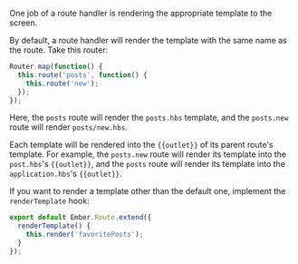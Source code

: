One job of a route handler is rendering the
appropriate template to the screen.

By default, a route handler will render the template with the same name as the
route. Take this router:

```javascript {data-filename=app/router.js}
Router.map(function() {
  this.route('posts', function() {
    this.route('new');
  });
});
```

Here, the `posts` route will render the `posts.hbs` template, and
the `posts.new` route will render `posts/new.hbs`.

Each template will be rendered into the `{{outlet}}` of its parent route's
template. For example, the `posts.new` route will render its template into the
`post.hbs`'s `{{outlet}}`, and the `posts` route will render its template into
the `application.hbs`'s `{{outlet}}`.

If you want to render a template other than the default one, implement the
`renderTemplate` hook:

```javascript {data-filename=app/routes/posts.js}
export default Ember.Route.extend({
  renderTemplate() {
    this.render('favoritePosts');
  }
});
```

<!-- eof - needed for pages that end in a code block  -->
